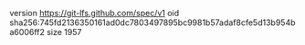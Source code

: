 version https://git-lfs.github.com/spec/v1
oid sha256:745fd2136350161ad0dc7803497895bc9981b57adaf8cfe5d13b954ba6006ff2
size 1957
